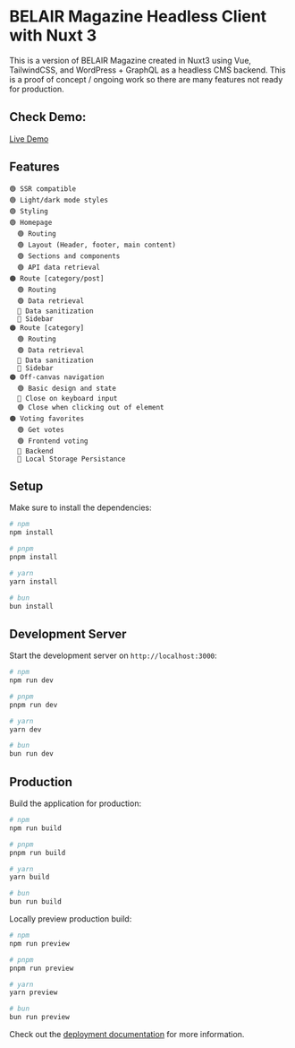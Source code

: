 # BELAIR Magazine Headless Client with Nuxt 3

This is a version of BELAIR Magazine created in Nuxt3 using Vue, TailwindCSS, and WordPress + GraphQL as a headless CMS backend. This is a proof of concept / ongoing work so there are many features not ready for production.

## Check Demo:

[Live Demo](https://headless-belair.vguria.com/)

## Features
```
🟢 SSR compatible
🟢 Light/dark mode styles
🟢 Styling
🟢 Homepage
  🟢 Routing
  🟢 Layout (Header, footer, main content)
  🟢 Sections and components
  🟢 API data retrieval
🟠 Route [category/post]
  🟢 Routing
  🟢 Data retrieval
  🔴 Data sanitization
  🔴 Sidebar
🟠 Route [category]
  🟢 Routing
  🟢 Data retrieval
  🔴 Data sanitization
  🔴 Sidebar
🟠 Off-canvas navigation
  🟢 Basic design and state
  🔴 Close on keyboard input
  🟢 Close when clicking out of element
🟠 Voting favorites
  🟢 Get votes
  🟢 Frontend voting
  🔴 Backend
  🔴 Local Storage Persistance
```
## Setup

Make sure to install the dependencies:

```bash
# npm
npm install

# pnpm
pnpm install

# yarn
yarn install

# bun
bun install
```

## Development Server

Start the development server on `http://localhost:3000`:

```bash
# npm
npm run dev

# pnpm
pnpm run dev

# yarn
yarn dev

# bun
bun run dev
```

## Production

Build the application for production:

```bash
# npm
npm run build

# pnpm
pnpm run build

# yarn
yarn build

# bun
bun run build
```

Locally preview production build:

```bash
# npm
npm run preview

# pnpm
pnpm run preview

# yarn
yarn preview

# bun
bun run preview
```

Check out the [deployment documentation](https://nuxt.com/docs/getting-started/deployment) for more information.
